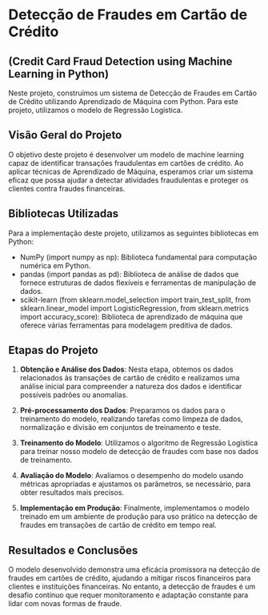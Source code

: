 # Detecção de Fraudes em Cartão de Crédito
## (Credit Card Fraud Detection using Machine Learning in Python)

Neste projeto, construímos um sistema de Detecção de Fraudes em Cartão de Crédito utilizando Aprendizado de Máquina com Python. Para este projeto, utilizamos o modelo de Regressão Logística.

## Visão Geral do Projeto

O objetivo deste projeto é desenvolver um modelo de machine learning capaz de identificar transações fraudulentas em cartões de crédito. Ao aplicar técnicas de Aprendizado de Máquina, esperamos criar um sistema eficaz que possa ajudar a detectar atividades fraudulentas e proteger os clientes contra fraudes financeiras.

## Bibliotecas Utilizadas

Para a implementação deste projeto, utilizamos as seguintes bibliotecas em Python:

- NumPy (import numpy as np): Biblioteca fundamental para computação numérica em Python.
- pandas (import pandas as pd): Biblioteca de análise de dados que fornece estruturas de dados flexíveis e ferramentas de manipulação de dados.
- scikit-learn (from sklearn.model_selection import train_test_split, from sklearn.linear_model import LogisticRegression, from sklearn.metrics import accuracy_score): Biblioteca de aprendizado de máquina que oferece várias ferramentas para modelagem preditiva de dados.

## Etapas do Projeto

1. **Obtenção e Análise dos Dados**: Nesta etapa, obtemos os dados relacionados às transações de cartão de crédito e realizamos uma análise inicial para compreender a natureza dos dados e identificar possíveis padrões ou anomalias.

2. **Pré-processamento dos Dados**: Preparamos os dados para o treinamento do modelo, realizando tarefas como limpeza de dados, normalização e divisão em conjuntos de treinamento e teste.

3. **Treinamento do Modelo**: Utilizamos o algoritmo de Regressão Logística para treinar nosso modelo de detecção de fraudes com base nos dados de treinamento.

4. **Avaliação do Modelo**: Avaliamos o desempenho do modelo usando métricas apropriadas e ajustamos os parâmetros, se necessário, para obter resultados mais precisos.

5. **Implementação em Produção**: Finalmente, implementamos o modelo treinado em um ambiente de produção para uso prático na detecção de fraudes em transações de cartão de crédito em tempo real.

## Resultados e Conclusões

O modelo desenvolvido demonstra uma eficácia promissora na detecção de fraudes em cartões de crédito, ajudando a mitigar riscos financeiros para clientes e instituições financeiras. No entanto, a detecção de fraudes é um desafio contínuo que requer monitoramento e adaptação constante para lidar com novas formas de fraude.
